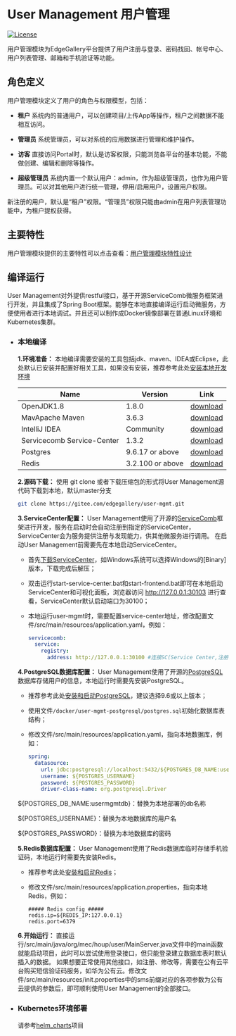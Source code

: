 # User Management 用户管理

[![License](https://img.shields.io/badge/License-Apache%202.0-blue.svg)](https://opensource.org/licenses/Apache-2.0)

用户管理模块为EdgeGallery平台提供了用户注册与登录、密码找回、帐号中心、用户列表管理、邮箱和手机验证等功能。

## 角色定义

用户管理模块定义了用户的角色与权限模型，包括：

- **租户** 系统内的普通用户，可以创建项目/上传App等操作，租户之间数据不能相互访问。

- **管理员** 系统管理员，可以对系统的应用数据进行管理和维护操作。

- **访客** 直接访问Portal时，默认是访客权限，只能浏览各平台的基本功能，不能做创建、编辑和删除等操作。

- **超级管理员** 系统内置一个默认用户：admin，作为超级管理员，也作为用户管理员。可以对其他用户进行统一管理，停用/启用用户，设置用户权限。

新注册的用户，默认是“租户”权限。“管理员”权限只能由admin在用户列表管理功能中，为租户提权获得。

## 主要特性
 
  用户管理模块提供的主要特性可以点击查看：[用户管理模块特性设计](http://docs.edgegallery.org/en/latest/Projects/User%20Management/User_Features.html)

## 编译运行

  User Management对外提供restful接口，基于开源ServiceComb微服务框架进行开发，并且集成了Spring Boot框架。能够在本地直接编译运行启动微服务，方便使用者进行本地调试。并且还可以制作成Docker镜像部署在普通Linux环境和Kubernetes集群。

- ### 本地编译

  **1.环境准备：** 本地编译需要安装的工具包括jdk、maven、IDEA或Eclipse，此处默认已安装并配置好相关工具，如果没有安装，推荐参考此处[安装本地开发环境](https://docs.servicecomb.io/java-chassis/zh_CN/start/development-environment/)

  |  Name     | Version   | Link |
  |  ----     | ----  |  ---- |
  | OpenJDK1.8 |1.8.0 | [download](http://openjdk.java.net/install/)
  | MavApache Maven |3.6.3 | [download](https://maven.apache.org/download.cgi)
  | IntelliJ IDEA |Community |[download](https://www.jetbrains.com/idea/download/)
  | Servicecomb Service-Center    | 1.3.2 | [download](https://servicecomb.apache.org/cn/release/service-center-downloads/)
  | Postgres  | 9.6.17 or above |   [download](https://www.enterprisedb.com/downloads/postgres-postgresql-downloads)
  | Redis  | 3.2.100 or above | [download](https://github.com/microsoftarchive/redis/releases) |
  
  **2.源码下载：** 使用 git clone 或者下载压缩包的形式将User Management源代码下载到本地，默认master分支
  ```sh
  git clone https://gitee.com/edgegallery/user-mgmt.git
  ```
  
  **3.ServiceCenter配置：** User Management使用了开源的[ServiceComb](https://servicecomb.apache.org/)框架进行开发，服务在启动时会自动注册到指定的ServiceCenter，ServiceCenter会为服务提供注册与发现能力，供其他微服务进行调用。
  在启动User Management前需要先在本地启动ServiceCenter。
  
  - 首先[下载ServiceCenter](https://servicecomb.apache.org/cn/release/service-center-downloads/)，如Windows系统可以选择Windows的[Binary]版本，下载完成后解压；
  
  - 双击运行start-service-center.bat和start-frontend.bat即可在本地启动ServiceCenter和可视化面板，浏览器访问 http://127.0.0.1:30103 进行查看，ServiceCenter默认启动端口为30100；
  
  - 本地运行user-mgmt时，需要配置service-center地址，修改配置文件/src/main/resources/application.yaml，例如：
  
    ```yaml
    servicecomb:
      service:
        registry:
          address: http://127.0.0.1:30100 #连接SC(Service Center,注册中心)的地址
    ```
   
  **4.PostgreSQL数据库配置：** User Management使用了开源的[PostgreSQL](https://www.postgresql.org/)数据库存储用户的信息，本地运行时需要先安装PostgreSQL。
  
  - 推荐参考此处[安装和启动PostgreSQL](https://www.runoob.com/postgresql/windows-install-postgresql.html)，建议选择9.6或以上版本；
  
  - 使用文件`/docker/user-mgmt-postgresql/postgres.sql`初始化数据库表结构；
  
  - 修改文件/src/main/resources/application.yaml，指向本地数据库，例如：
  
    ```yaml
    spring:
      datasource:
        url: jdbc:postgresql://localhost:5432/${POSTGRES_DB_NAME:usermgmtdb}
        username: ${POSTGRES_USERNAME}
        password: ${POSTGRES_PASSWORD}
        driver-class-name: org.postgresql.Driver
    ```
  ${POSTGRES_DB_NAME:usermgmtdb}：替换为本地部署的db名称

  ${POSTGRES_USERNAME}：替换为本地数据库的用户名

  ${POSTGRES_PASSWORD}：替换为本地数据库的密码
  
  **5.Redis数据库配置：** User Management使用了Redis数据库临时存储手机验证码，本地运行时需要先安装Redis。
  
  - 推荐参考此处[安装和启动Redis](https://www.runoob.com/redis/redis-install.html)；
  
  - 修改文件/src/main/resources/application.properties，指向本地Redis，例如：
  
    ```properties
    ##### Redis config #####
    redis.ip=${REDIS_IP:127.0.0.1}
    redis.port=6379
    ```
  
  **6.开始运行：** 直接运行/src/main/java/org/mec/houp/user/MainServer.java文件中的main函数就能启动项目，此时可以尝试使用登录接口，但只能登录建立数据库表时默认插入的数据。
  如果想要正常使用其他接口，如注册、修改等，需要在公有云平台购买短信验证码服务，如华为公有云。修改文件/src/main/resources/init.properties中的sms前缀对应的各项参数为公有云提供的参数后，即可顺利使用User Management的全部接口。
  
- ### Kubernetes环境部署

  请参考[helm_charts](https://gitee.com/edgegallery/helm-charts/tree/master/edgegallery)项目
  
  
